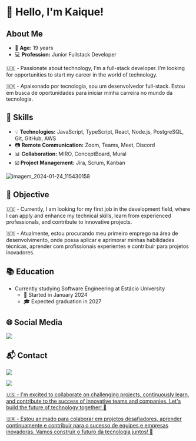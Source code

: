 # 👋 Hello, I'm Kaique!

## About Me
- 🎂 **Age:** 19 years
- 💻 **Profession:** Junior Fullstack Developer
  
🇺🇸 - Passionate about technology, I'm a full-stack developer. I'm looking for opportunities to start my career in the world of technology.

🇧🇷 - Apaixonado por tecnologia, sou um desenvolvedor full-stack. Estou em busca de oportunidades para iniciar minha carreira no mundo da tecnologia.

## 🚀 Skills
- 💡 **Technologies:** JavaScript, TypeScript, React, Node.js, PostgreSQL, Git, GitHub, AWS
- 📷 **Remote Communication:** Zoom, Teams, Meet, Discord
- 📊 **Collaboration:** MIRO, ConceptBoard, Mural
- ☑️ **Project Management:** Jira, Scrum, Kanban

![imagem_2024-01-24_115430158](https://github.com/kbruneto/kbruneto/assets/157076147/fc944226-ca1f-4664-b2f0-16c81540ba9b)

## 💼 Objective
🇺🇸 - Currently, I am looking for my first job in the development field, where I can apply and enhance my technical skills, learn from experienced professionals, and contribute to innovative projects.

🇧🇷 - Atualmente, estou procurando meu primeiro emprego na área de desenvolvimento, onde possa aplicar e aprimorar minhas habilidades técnicas, aprender com profissionais experientes e contribuir para projetos inovadores.

## 📚 Education
- Currently studying Software Engineering at Estácio University
  - 📅 Started in January 2024
  - 🎓 Expected graduation in 2027

## 🌐 Social Media
<a href="https://www.linkedin.com/in/kaique-roberto-bruneto-duarte-5b54ab23b/" target="_blank"><img src="https://img.shields.io/badge/LinkedIn-0077B5?style=for-the-badge&logo=linkedin&logoColor=white"><a/>

## 📬 Contact
<a href="mailto:hizztxt@gmail.com" target="_blank"><img src="https://img.shields.io/badge/Gmail-D14836?style=for-the-badge&logo=gmail&logoColor=white"><a/>

<a href="https://api.whatsapp.com/send/?phone=11953874693&text&type=phone_number&app_absent=0" target="_blank"><img src="https://img.shields.io/badge/WhatsApp-25D366?style=for-the-badge&logo=whatsapp&logoColor=white">

🇺🇸 - I'm excited to collaborate on challenging projects, continuously learn, and contribute to the success of innovative teams and companies. Let's build the future of technology together! 🚀

🇧🇷 - Estou animado para colaborar em projetos desafiadores, aprender continuamente e contribuir para o sucesso de equipes e empresas inovadoras. Vamos construir o futuro da tecnologia juntos! 🚀
